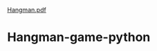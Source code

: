 [Hangman.pdf](https://github.com/priyanshu2300/Hangman-game-python/files/7085214/Hangman.pdf)
# Hangman-game-python
